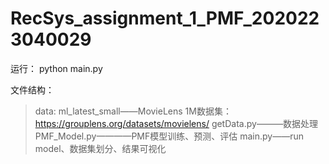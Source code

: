 # RecSys_assignment_1_PMF_2020223040029

运行：
python main.py

文件结构：
>data:
  ml_latest_small——MovieLens 1M数据集：https://grouplens.org/datasets/movielens/
getData.py———数据处理
PMF_Model.py————PMF模型训练、预测、评估
main.py——run model、数据集划分、结果可视化

